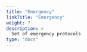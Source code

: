 ```yaml
---
title: "Emergency"
linkTitle: "Emergency"
weight: 7
description: >
  Set of emergency protocols
type: "docs"
---
```

